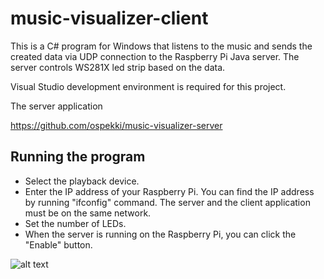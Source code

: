 # music-visualizer-client

This is a C# program for Windows that listens to the music and sends 
the created data via UDP connection to the Raspberry Pi Java server. The server controls WS281X led strip based on the data.

Visual Studio development environment is required for this project.

The server application

https://github.com/ospekki/music-visualizer-server

## Running the program

- Select the playback device.
- Enter the IP address of your Raspberry Pi. You can find the IP address by running "ifconfig" command.
  The server and the client application must be on the same network.
- Set the number of LEDs.
- When the server is running on the Raspberry Pi, you can click the "Enable" button. 

![alt text](https://drive.google.com/uc?export=download&id=1mTp-3Gj95I5qR2uAdzMYqElf6FExTHIg)
